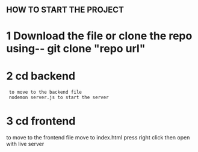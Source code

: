 ## HOW TO START THE PROJECT
  # 1 Download the file or clone the repo using-- git clone "repo url" 
  # 2 cd backend
     to move to the backend file
     nodemon server.js to start the server
  # 3 cd frontend 
   to move to the frontend file
   move to index.html press right click then open with live server
      